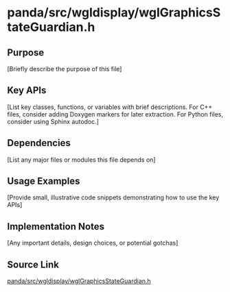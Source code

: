 # panda/src/wgldisplay/wglGraphicsStateGuardian.h

## Purpose
[Briefly describe the purpose of this file]

## Key APIs
[List key classes, functions, or variables with brief descriptions.
For C++ files, consider adding Doxygen markers for later extraction.
For Python files, consider using Sphinx autodoc.]

## Dependencies
[List any major files or modules this file depends on]

## Usage Examples
[Provide small, illustrative code snippets demonstrating how to use the key APIs]

## Implementation Notes
[Any important details, design choices, or potential gotchas]

## Source Link
[panda/src/wgldisplay/wglGraphicsStateGuardian.h](link_to_source_repository/panda/src/wgldisplay/wglGraphicsStateGuardian.h)
